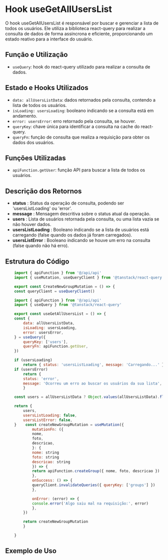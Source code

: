 # **Hook useGetAllUsersList**
O hook useGetAllUsersList é responsável por buscar e gerenciar a lista de todos os usuários. Ele utiliza a biblioteca react-query para realizar a consulta de dados de forma assíncrona e eficiente, proporcionando um estado reativo para a interface do usuário.

## **Função e Utilização**
- `useQuery`: hook do react-query utilizado para realizar a consulta de dados.
## **Estado e Hooks Utilizados**
- `data: allUsersListData`:  dados retornados pela consulta, contendo a lista de todos os usuários.
- `isLoading: usersLoading`:  booleano indicando se a consulta está em andamento.       
- `error: usersError`:  erro retornado pela consulta, se houver.
- `queryKey`:  chave única para identificar a consulta na cache do react-query.
- `queryFn`: função de consulta que realiza a requisição para obter os dados dos usuários.

## **Funções Utilizadas**
- `apiFunction.getUser`: função API para buscar a lista de todos os usuários.
  
## **Descrição dos Retornos**
- **status** : Status da operação de consulta, podendo ser 'usersListLoading' ou 'error'.
- **message** :  Mensagem descritiva sobre o status atual da operação.
- **users** : Lista de usuários retornada pela consulta, ou uma lista vazia se não houver dados.
- **usersListLoading** : Booleano indicando se a lista de usuários está carregando (false quando os dados já foram carregados).
- **usersListError** : Booleano indicando se houve um erro na consulta (false quando não há erro).

## **Estrutura do Código**
```javascript
    import { apiFunction } from '@/api/api'
    import { useMutation, useQueryClient } from '@tanstack/react-query'

    export const CreateNewGroupMutation = () => {
    const queryClient = useQueryClient()

    import { apiFunction } from '@/api/api'
    import { useQuery } from '@tanstack/react-query'

    export const useGetAllUsersList = () => {
    const {
        data: allUsersListData,
        isLoading: usersLoading,
        error: usersError,
    } = useQuery({
        queryKey: ['users'],
        queryFn: apiFunction.getUser,
    })

    if (usersLoading)
        return { status: 'usersListLoading', message: 'Carregando...' }
    if (usersError)
        return {
        status: 'error',
        message: 'Ocorreu um erro ao buscar os usuários da sua lista',
        }

    const users = allUsersListData ? Object.values(allUsersListData).flat() : []

    return {
        users,
        usersListLoading: false,
        usersListError: false,
    }    const createNewGroupMutation = useMutation({
            mutationFn: ({
            nome,
            foto,
            descricao,
            }: {
            nome: string
            foto: string
            descricao: string
            }) => {
            return apiFunction.createGroup({ nome, foto, descricao })
            },
            onSuccess: () => {
            queryClient.invalidateQueries({ queryKey: ['groups'] })
            },

            onError: (error) => {
            console.error('Algo saiu mal na requisição:', error)
            },
        })

        return createNewGroupMutation
        }

    }

```
## **Exemplo de Uso**
```javascript

```
